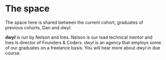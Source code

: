 # The space

The space here is shared between the current cohort, graduates of previous cohorts, Dan and *dwyl*.

***dwyl*** is run by Nelson and Ines. Nelson is our lead technical mentor and Ines is director of Founders & Coders. *dwyl* is an agency that employs some of our graduates on a freelance basis. You will hear more about *dwyl* in due course.
